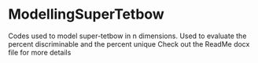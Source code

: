 # ModellingSuperTetbow
 Codes used to model super-tetbow in n dimensions. Used to evaluate the percent discriminable and the percent unique
Check out the ReadMe docx file for more details
